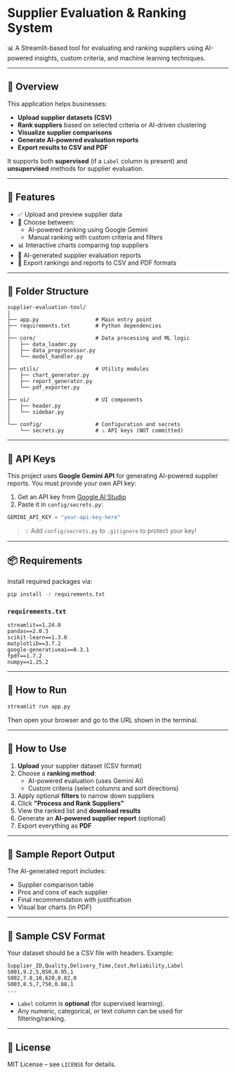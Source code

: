 # Supplier Evaluation & Ranking System

📊 A Streamlit-based tool for evaluating and ranking suppliers using AI-powered insights, custom criteria, and machine learning techniques.

---

## 📌 Overview

This application helps businesses:

- **Upload supplier datasets (CSV)**
- **Rank suppliers** based on selected criteria or AI-driven clustering
- **Visualize supplier comparisons**
- **Generate AI-powered evaluation reports**
- **Export results to CSV and PDF**

It supports both **supervised** (if a `Label` column is present) and **unsupervised** methods for supplier evaluation.

---

## 🧰 Features

- ✅ Upload and preview supplier data
- 🎯 Choose between:
  - AI-powered ranking using Google Gemini
  - Manual ranking with custom criteria and filters
- 📊 Interactive charts comparing top suppliers
- 🤖 AI-generated supplier evaluation reports
- 📄 Export rankings and reports to CSV and PDF formats

---

## 📁 Folder Structure

```
supplier-evaluation-tool/
│
├── app.py                  # Main entry point
├── requirements.txt        # Python dependencies
│
├── core/                   # Data processing and ML logic
│   ├── data_loader.py
│   ├── data_preprocessor.py
│   └── model_handler.py
│
├── utils/                  # Utility modules
│   ├── chart_generator.py
│   ├── report_generator.py
│   └── pdf_exporter.py
│
├── ui/                     # UI components
│   ├── header.py
│   └── sidebar.py
│
└── config/                 # Configuration and secrets
    └── secrets.py          # ⚠️ API keys (NOT committed)
```

---

## 🔐 API Keys

This project uses **Google Gemini API** for generating AI-powered supplier reports. You must provide your own API key:

1. Get an API key from [Google AI Studio](https://makersuite.google.com/app/apikey) 
2. Paste it in `config/secrets.py`:

```python
GEMINI_API_KEY = "your-api-key-here"
```

> 💡 Add `config/secrets.py` to `.gitignore` to protect your key!

---

## 📦 Requirements

Install required packages via:

```bash
pip install -r requirements.txt
```

### `requirements.txt`

```
streamlit==1.24.0
pandas==2.0.3
scikit-learn==1.3.0
matplotlib==3.7.2
google-generativeai==0.3.1
fpdf==1.7.2
numpy==1.25.2
```

---

## 🚀 How to Run

```bash
streamlit run app.py
```

Then open your browser and go to the URL shown in the terminal.

---

## 📝 How to Use

1. **Upload** your supplier dataset (CSV format)
2. Choose a **ranking method**:
   - AI-powered evaluation (uses Gemini AI)
   - Custom criteria (select columns and sort directions)
3. Apply optional **filters** to narrow down suppliers
4. Click **"Process and Rank Suppliers"**
5. View the ranked list and **download results**
6. Generate an **AI-powered supplier report** (optional)
7. Export everything as **PDF**

---

## 📄 Sample Report Output

The AI-generated report includes:

- Supplier comparison table
- Pros and cons of each supplier
- Final recommendation with justification
- Visual bar charts (in PDF)

---

## 📁 Sample CSV Format

Your dataset should be a CSV file with headers. Example:

```csv
Supplier_ID,Quality,Delivery_Time,Cost,Reliability,Label
S001,9.2,5,850,0.95,1
S002,7.8,10,620,0.82,0
S003,8.5,7,750,0.88,1
...
```

- `Label` column is **optional** (for supervised learning).
- Any numeric, categorical, or text column can be used for filtering/ranking.


---

## 📜 License

MIT License – see `LICENSE` for details.
